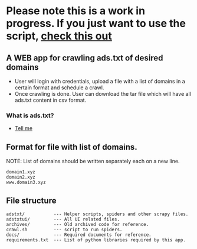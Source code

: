 # Please note this is a work in progress. If you just want to use the script, [check this out](https://github.com/kaustubhd93/adstxt-crawler.git)

## A WEB app for crawling ads.txt of desired domains
- User will login with credentials, upload a file with a list of domains in a certain format and schedule a crawl.
- Once crawling is done. User can download the tar file which will have all ads.txt content in csv format.

### What is ads.txt?
- [Tell me](https://github.com/kaustubhd93/adstxt-crawler/wiki/Ads.txt-concepts)  

## Format for file with list of domains.
NOTE: List of domains should be written separately each on a new line.  
```
domain1.xyz  
domain2.xyz  
www.domain3.xyz  
```

## File structure

```
adstxt/           --- Helper scripts, spiders and other scrapy files.  
adstxtui/         --- All UI related files.  
archives/         --- Old archived code for reference.  
crawl.sh          --- script to run spiders.  
docs/             --- Required documents for reference.  
requirements.txt  --- List of python libraries required by this app.  
```
